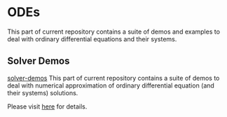 # ODEs
This part of current repository contains a suite of demos and examples to deal with ordinary differential equations and their systems.

## Solver Demos
[solver-demos](./solver-demos) This part of current repository contains a suite of demos to deal with numerical approximation of ordinary differential equation (and their systems) solutions.

Please visit [here](https://computationalmindset.com/en/neural-networks/ordinary-differential-equation-solvers.html) for details.


